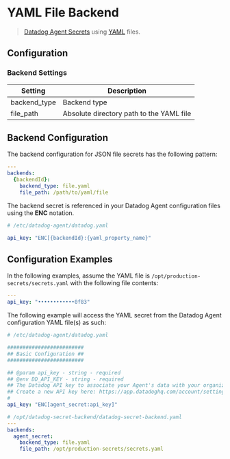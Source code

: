 # YAML File Backend

> [Datadog Agent Secrets](https://docs.datadoghq.com/agent/guide/secrets-management/?tab=linux) using [YAML](https://en.wikipedia.org/wiki/YAML) files.

## Configuration

### Backend Settings

| Setting | Description |
| --- | --- |
| backend_type | Backend type |
| file_path| Absolute directory path to the YAML file |

## Backend Configuration

The backend configuration for JSON file secrets has the following pattern:

```yaml
---
backends:
  {backendId}:
    backend_type: file.yaml
    file_path: /path/to/yaml/file
```

The backend secret is referenced in your Datadog Agent configuration files using the **ENC** notation.

```yaml
# /etc/datadog-agent/datadog.yaml

api_key: "ENC[{backendId}:{yaml_property_name}"

```

## Configuration Examples

In the following examples, assume the YAML file is `/opt/production-secrets/secrets.yaml` with the following file contents:

```yaml
---
api_key: "••••••••••••0f83"
```

The following example will access the YAML secret from the Datadog Agent configuration YAML file(s) as such:

```yaml
# /etc/datadog-agent/datadog.yaml

#########################
## Basic Configuration ##
#########################

## @param api_key - string - required
## @env DD_API_KEY - string - required
## The Datadog API key to associate your Agent's data with your organization.
## Create a new API key here: https://app.datadoghq.com/account/settings
#
api_key: "ENC[agent_secret:api_key]" 
```

```yaml
# /opt/datadog-secret-backend/datadog-secret-backend.yaml
---
backends:
  agent_secret:
    backend_type: file.yaml
    file_path: /opt/production-secrets/secrets.yaml
```
